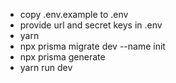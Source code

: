 - copy .env.example to .env
- provide url and secret keys in .env
- yarn
- npx prisma migrate dev --name init
- npx prisma generate
- yarn run dev

